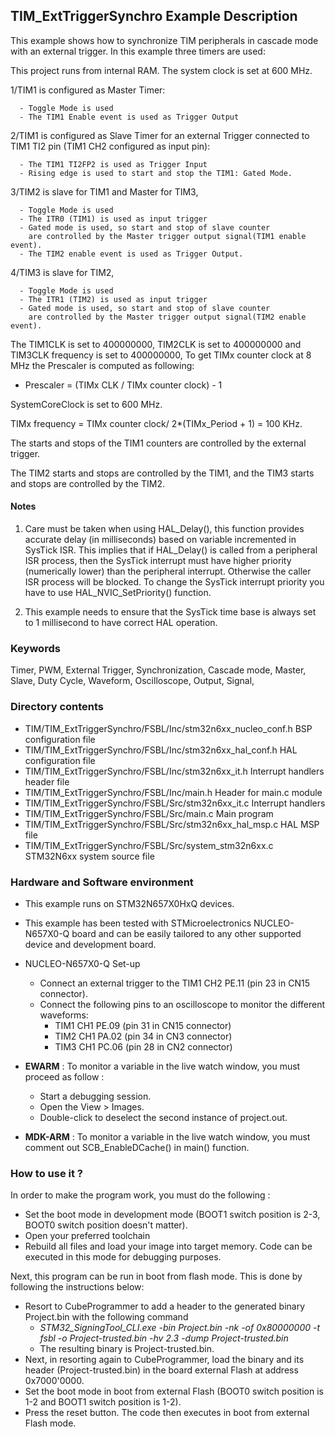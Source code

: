## <b>TIM_ExtTriggerSynchro Example Description</b>

 This example shows how to synchronize TIM peripherals in cascade mode with an external trigger.
 In this example three timers are used:

This project runs from internal RAM. The system clock is set at 600 MHz.
 
  1/TIM1 is configured as Master Timer:

      - Toggle Mode is used
      - The TIM1 Enable event is used as Trigger Output

  2/TIM1 is configured as Slave Timer for an external Trigger connected to TIM1
    TI2 pin (TIM1 CH2 configured as input pin):

      - The TIM1 TI2FP2 is used as Trigger Input
      - Rising edge is used to start and stop the TIM1: Gated Mode.

  3/TIM2 is slave for TIM1 and Master for TIM3,

      - Toggle Mode is used
      - The ITR0 (TIM1) is used as input trigger 
      - Gated mode is used, so start and stop of slave counter
        are controlled by the Master trigger output signal(TIM1 enable event).
      - The TIM2 enable event is used as Trigger Output. 

  4/TIM3 is slave for TIM2,

      - Toggle Mode is used
      - The ITR1 (TIM2) is used as input trigger
      - Gated mode is used, so start and stop of slave counter
        are controlled by the Master trigger output signal(TIM2 enable event).

   The TIM1CLK is set to 400000000, 
   TIM2CLK is set to 400000000 and 
   TIM3CLK frequency is set to 400000000,
   To get TIMx counter clock at 8 MHz the Prescaler is computed as following:

   - Prescaler = (TIMx CLK / TIMx counter clock) - 1

   SystemCoreClock is set to 600 MHz.

   TIMx frequency = TIMx  counter clock/ 2*(TIMx_Period + 1) = 100 KHz.
   
  The starts and stops of the TIM1 counters are controlled by the external trigger.

  The TIM2 starts and stops are controlled by the TIM1, and the TIM3 starts and
  stops are controlled by the TIM2.


#### <b>Notes</b>

 1. Care must be taken when using HAL_Delay(), this function provides accurate
    delay (in milliseconds) based on variable incremented in SysTick ISR. This
    implies that if HAL_Delay() is called from a peripheral ISR process, then 
    the SysTick interrupt must have higher priority (numerically lower)
    than the peripheral interrupt. Otherwise the caller ISR process will be blocked.
    To change the SysTick interrupt priority you have to use HAL_NVIC_SetPriority() function.

 2. This example needs to ensure that the SysTick time base is always set to 1 millisecond
      to have correct HAL operation.

### <b>Keywords</b>

Timer, PWM, External Trigger, Synchronization, Cascade mode, Master, Slave, Duty Cycle, Waveform,
Oscilloscope, Output, Signal,

### <b>Directory contents</b>

  - TIM/TIM_ExtTriggerSynchro/FSBL/Inc/stm32n6xx_nucleo_conf.h     BSP configuration file
  - TIM/TIM_ExtTriggerSynchro/FSBL/Inc/stm32n6xx_hal_conf.h        HAL configuration file
  - TIM/TIM_ExtTriggerSynchro/FSBL/Inc/stm32n6xx_it.h              Interrupt handlers header file
  - TIM/TIM_ExtTriggerSynchro/FSBL/Inc/main.h                      Header for main.c module  
  - TIM/TIM_ExtTriggerSynchro/FSBL/Src/stm32n6xx_it.c              Interrupt handlers
  - TIM/TIM_ExtTriggerSynchro/FSBL/Src/main.c                      Main program
  - TIM/TIM_ExtTriggerSynchro/FSBL/Src/stm32n6xx_hal_msp.c         HAL MSP file
  - TIM/TIM_ExtTriggerSynchro/FSBL/Src/system_stm32n6xx.c          STM32N6xx system source file

### <b>Hardware and Software environment</b>

  - This example runs on STM32N657X0HxQ devices.
    
  - This example has been tested with STMicroelectronics NUCLEO-N657X0-Q 
    board and can be easily tailored to any other supported device 
    and development board.

  - NUCLEO-N657X0-Q Set-up
    - Connect an external trigger to the TIM1 CH2 PE.11 (pin 23 in CN15 connector).
    - Connect the following pins to an oscilloscope to monitor the different waveforms:
      - TIM1 CH1 PE.09 (pin 31 in CN15  connector)
      - TIM2 CH1 PA.02 (pin 34 in CN3 connector)
      - TIM3 CH1 PC.06 (pin 28 in CN2 connector)

  - **EWARM** : To monitor a variable in the live watch window, you must proceed as follow :
    - Start a debugging session.
    - Open the View > Images.
    - Double-click to deselect the second instance of project.out.

  - **MDK-ARM** : To monitor a variable in the live watch window, you must comment out SCB_EnableDCache() in main() function.

### <b>How to use it ?</b>

In order to make the program work, you must do the following :

 - Set the boot mode in development mode (BOOT1 switch position is 2-3, BOOT0 switch position doesn't matter).
 - Open your preferred toolchain
 - Rebuild all files and load your image into target memory. Code can be executed in this mode for debugging purposes.

 Next, this program can be run in boot from flash mode. This is done by following the instructions below:

 - Resort to CubeProgrammer to add a header to the generated binary Project.bin with the following command
   - *STM32_SigningTool_CLI.exe -bin Project.bin -nk -of 0x80000000 -t fsbl -o Project-trusted.bin -hv 2.3 -dump Project-trusted.bin*
   - The resulting binary is Project-trusted.bin.
 - Next, in resorting again to CubeProgrammer, load the binary and its header (Project-trusted.bin) in the board external Flash at address 0x7000'0000.
 - Set the boot mode in boot from external Flash (BOOT0 switch position is 1-2 and BOOT1 switch position is 1-2).
 - Press the reset button. The code then executes in boot from external Flash mode.

